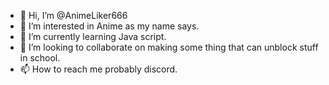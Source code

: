 - 👋 Hi, I’m @AnimeLiker666
- 👀 I’m interested in Anime as my name says.
- 🌱 I’m currently learning Java script.
- 💞️ I’m looking to collaborate on making some thing that can unblock stuff in school.
- 📫 How to reach me probably discord.

<!---
AnimeLiker666/AnimeLiker666 is a ✨ special ✨ repository because its `README.md` (this file) appears on your GitHub profile.
You can click the Preview link to take a look at your changes.
--->
